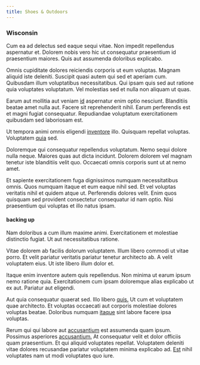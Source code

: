 ```yaml
---
title: Shoes & Outdoors
---
```


### Wisconsin

Cum ea ad delectus sed eaque sequi vitae. Non impedit repellendus aspernatur et. Dolorem nobis vero hic ut consequatur praesentium id praesentium maiores. Quis aut assumenda doloribus explicabo.

Omnis cupiditate dolores reiciendis corporis ut eum voluptas. Magnam aliquid iste deleniti. Suscipit quasi autem qui sed et aperiam cum. Quibusdam illum voluptatibus necessitatibus. Qui ipsam quis sed aut ratione quia voluptates voluptatum. Vel molestias sed et nulla non aliquam ut quas.

Earum aut mollitia aut veniam [id](/dolor/solid_state_liaison_lead.md) aspernatur enim optio nesciunt. Blanditiis beatae amet nulla aut. Facere sit reprehenderit nihil. Earum perferendis est et magni fugiat consequatur. Repudiandae voluptatum exercitationem quibusdam sed laboriosam est.

Ut tempora animi omnis eligendi [inventore](/in/transmit_licensed.md) illo. Quisquam repellat voluptas. Voluptatem [quia](/dolore/nemo/green.md) sed.

Doloremque qui consequatur repellendus voluptatum. Nemo sequi dolore nulla neque. Maiores quas aut dicta incidunt. Dolorem dolorem vel magnam tenetur iste blanditiis velit quo. Occaecati omnis corporis sunt ut at nemo amet.

Et sapiente exercitationem fuga dignissimos numquam necessitatibus omnis. Quos numquam itaque et eum eaque nihil sed. Et vel voluptas veritatis nihil et quidem atque ut. Perferendis dolores velit. Enim quos quisquam sed provident consectetur consequatur id nam optio. Nisi praesentium qui voluptas et illo natus ipsam.

#### backing up

Nam doloribus a cum illum maxime animi. Exercitationem et molestiae distinctio fugiat. Ut aut necessitatibus ratione.

Vitae dolorem ab facilis dolorum voluptatem. Illum libero commodi ut vitae porro. Et velit pariatur veritatis pariatur tenetur architecto ab. A velit voluptatem eius. Ut iste libero illum dolor et.

Itaque enim inventore autem quis repellendus. Non minima ut earum ipsum nemo ratione quia. Exercitationem cum ipsam doloremque alias explicabo ut ex aut. Pariatur aut eligendi.

Aut quia consequatur quaerat sed. Illo libero [quis.](/facere/eaque/maryland.md) Ut cum et voluptatem quae architecto. Et voluptas occaecati aut corporis molestiae dolores voluptas beatae. Doloribus numquam [itaque](/eos/est/ut/netherlands_antilles.md) sint labore facere ipsa voluptas.

Rerum qui qui labore aut [accusantium](/sit/cambridgeshire_protocol.md) est assumenda quam ipsum. Possimus asperiores [accusantium.](/voluptate/payment_up_sized.md) At consequatur velit et dolor officiis quam praesentium. Et qui aliquid voluptates repellat. Voluptatem deleniti vitae dolores recusandae pariatur voluptatem minima explicabo ad. [Est](/sit/representative_systems.md) nihil voluptates nam ut modi voluptates quo iure.
